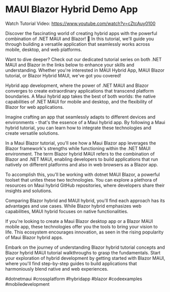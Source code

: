 # MAUI Blazor Hybrid Demo App
Watch Tutorial Video: https://www.youtube.com/watch?v=cZtcAuy0100

Discover the fascinating world of creating hybrid apps with the powerful combination of .NET MAUI and Blazor! 🚀 In this tutorial, we'll guide you through building a versatile application that seamlessly works across mobile, desktop, and web platforms.

Want to dive deeper? Check out our dedicated tutorial series on both .NET MAUI and Blazor in the links below to enhance your skills and understanding. Whether you're interested in MAUI Hybrid App, MAUI Blazor tutorial, or Blazor Hybrid MAUI, we've got you covered!

Hybrid app development, where the power of .NET MAUI and Blazor converges to create extraordinary applications that transcend platform boundaries. A Maui hybrid app takes the best of both worlds: the native capabilities of .NET MAUI for mobile and desktop, and the flexibility of Blazor for web applications.

Imagine crafting an app that seamlessly adapts to different devices and environments - that's the essence of a Maui hybrid app. By following a Maui hybrid tutorial, you can learn how to integrate these technologies and create versatile solutions.

In a Maui Blazor tutorial, you'll see how a Maui Blazor app leverages the Blazor framework's strengths while functioning within the .NET MAUI environment. The term Blazor hybrid MAUI refers to the combination of Blazor and .NET MAUI, enabling developers to build applications that run natively on different platforms and also in web browsers as a Blazor app.

To accomplish this, you'll be working with dotnet MAUI Blazor, a powerful toolset that unites these two technologies. You can explore a plethora of resources on Maui hybrid GitHub repositories, where developers share their insights and solutions.

Comparing Blazor hybrid and MAUI hybrid, you'll find each approach has its advantages and use cases. While Blazor hybrid emphasizes web capabilities, MAUI hybrid focuses on native functionalities.

If you're looking to create a Maui Blazor desktop app or a Blazor MAUI mobile app, these technologies offer you the tools to bring your vision to life. This ecosystem encourages innovation, as seen in the rising popularity of Maui Blazor hybrid apps.

Embark on the journey of understanding Blazor hybrid tutorial concepts and Blazor hybrid MAUI tutorial walkthroughs to grasp the fundamentals. Start your exploration of hybrid development by getting started with Blazor MAUI, where you'll find step-by-step guides to build applications that harmoniously blend native and web experiences.

#dotnetmaui #crossplatform #hybridapp #blazor #codeexamples #mobiledevelopment
